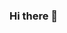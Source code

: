 ### Hi there 👋

<!--
**NEELIMAMOHAN/neelimamohan** is a ✨ _special_ ✨ repository because its `README.md` (this file) appears on your GitHub profile.

Here are some ideas to get you started:

- 🔭 I’m currently working on ...
- 🌱 I’m currently learning ...
- 👯 I’m looking to collaborate on ...
- 🤔 I’m looking for help with ...
- 💬 Ask me about ...
- 📫 How to reach me: ...
- 😄 Pronouns: ..
-
    🥺 Pleading Face
    ❤ Red Heart
    🎃 Jack-O-Lantern
    ✨ Sparkles
    😂 Face with Tears of Joy
    😊 Smiling Face with Smiling Eyes
    🔥 Fire
    👍 Thumbs Up
    feeling happy
    positive
    ✔ Check Mark
 🔭 I’m currently working on 
-->
